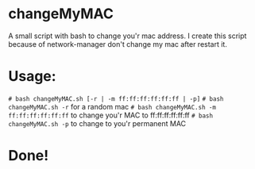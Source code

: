 # changeMyMAC
A small script with bash to change you'r mac address. I create this script because of network-manager don't change my mac after restart it.

# Usage:
`# bash changeMyMAC.sh [-r | -m ff:ff:ff:ff:ff:ff | -p]`
`# bash changeMyMAC.sh -r` for a random mac
`# bash changeMyMAC.sh -m ff:ff:ff:ff:ff:ff` to change you'r MAC to ff:ff:ff:ff:ff:ff
`# bash changeMyMAC.sh -p` to change to you'r permanent MAC
# Done!
